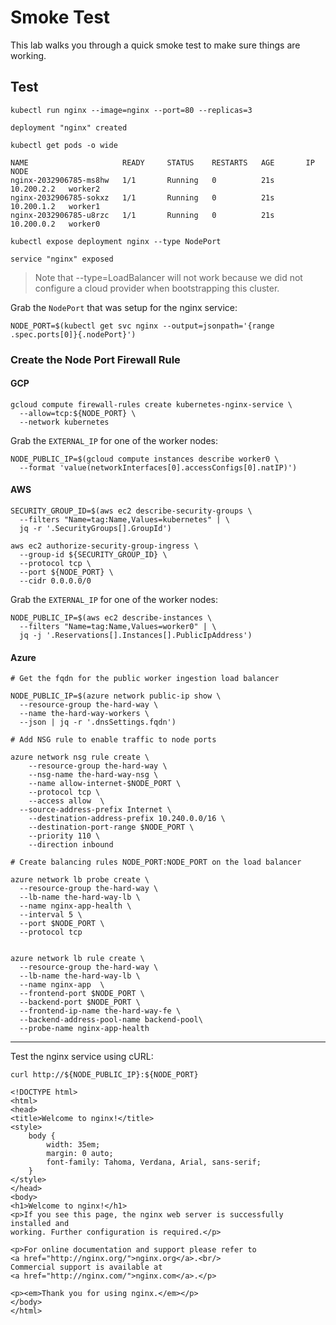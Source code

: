 # Smoke Test

This lab walks you through a quick smoke test to make sure things are working.

## Test

```
kubectl run nginx --image=nginx --port=80 --replicas=3
```

```
deployment "nginx" created
```

```
kubectl get pods -o wide
```
```
NAME                     READY     STATUS    RESTARTS   AGE       IP           NODE
nginx-2032906785-ms8hw   1/1       Running   0          21s       10.200.2.2   worker2
nginx-2032906785-sokxz   1/1       Running   0          21s       10.200.1.2   worker1
nginx-2032906785-u8rzc   1/1       Running   0          21s       10.200.0.2   worker0
```

```
kubectl expose deployment nginx --type NodePort
```

```
service "nginx" exposed
```

> Note that --type=LoadBalancer will not work because we did not configure a cloud provider when bootstrapping this cluster.

Grab the `NodePort` that was setup for the nginx service:

```
NODE_PORT=$(kubectl get svc nginx --output=jsonpath='{range .spec.ports[0]}{.nodePort}')
```

### Create the Node Port Firewall Rule

#### GCP

```
gcloud compute firewall-rules create kubernetes-nginx-service \
  --allow=tcp:${NODE_PORT} \
  --network kubernetes
```

Grab the `EXTERNAL_IP` for one of the worker nodes:

```
NODE_PUBLIC_IP=$(gcloud compute instances describe worker0 \
  --format 'value(networkInterfaces[0].accessConfigs[0].natIP)')
```

#### AWS

```
SECURITY_GROUP_ID=$(aws ec2 describe-security-groups \
  --filters "Name=tag:Name,Values=kubernetes" | \
  jq -r '.SecurityGroups[].GroupId')
```

```
aws ec2 authorize-security-group-ingress \
  --group-id ${SECURITY_GROUP_ID} \
  --protocol tcp \
  --port ${NODE_PORT} \
  --cidr 0.0.0.0/0
```

Grab the `EXTERNAL_IP` for one of the worker nodes:

```
NODE_PUBLIC_IP=$(aws ec2 describe-instances \
  --filters "Name=tag:Name,Values=worker0" | \
  jq -j '.Reservations[].Instances[].PublicIpAddress')
```

#### Azure

```
# Get the fqdn for the public worker ingestion load balancer

NODE_PUBLIC_IP=$(azure network public-ip show \
  --resource-group the-hard-way \
  --name the-hard-way-workers \
  --json | jq -r '.dnsSettings.fqdn')

# Add NSG rule to enable traffic to node ports

azure network nsg rule create \
	--resource-group the-hard-way \
	--nsg-name the-hard-way-nsg \
	--name allow-internet-$NODE_PORT \
	--protocol tcp \
	--access allow  \
  --source-address-prefix Internet \
	--destination-address-prefix 10.240.0.0/16 \
	--destination-port-range $NODE_PORT \
	--priority 110 \
	--direction inbound

# Create balancing rules NODE_PORT:NODE_PORT on the load balancer

azure network lb probe create \
  --resource-group the-hard-way \
  --lb-name the-hard-way-lb \
  --name nginx-app-health \
  --interval 5 \
  --port $NODE_PORT \
  --protocol tcp
  

azure network lb rule create \
  --resource-group the-hard-way \
  --lb-name the-hard-way-lb \
  --name nginx-app  \
  --frontend-port $NODE_PORT \
  --backend-port $NODE_PORT \
  --frontend-ip-name the-hard-way-fe \
  --backend-address-pool-name backend-pool\
  --probe-name nginx-app-health
```

---

Test the nginx service using cURL:

```
curl http://${NODE_PUBLIC_IP}:${NODE_PORT}
```

```
<!DOCTYPE html>
<html>
<head>
<title>Welcome to nginx!</title>
<style>
    body {
        width: 35em;
        margin: 0 auto;
        font-family: Tahoma, Verdana, Arial, sans-serif;
    }
</style>
</head>
<body>
<h1>Welcome to nginx!</h1>
<p>If you see this page, the nginx web server is successfully installed and
working. Further configuration is required.</p>

<p>For online documentation and support please refer to
<a href="http://nginx.org/">nginx.org</a>.<br/>
Commercial support is available at
<a href="http://nginx.com/">nginx.com</a>.</p>

<p><em>Thank you for using nginx.</em></p>
</body>
</html>
```
